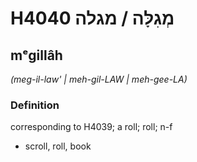# H4040 מְגִלָּה / מגלה

## mᵉgillâh

_(meg-il-law' | meh-ɡil-LAW | meh-ɡee-LA)_

### Definition

corresponding to H4039; a roll; roll; n-f

- scroll, roll, book
